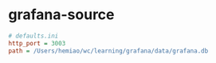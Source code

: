 # grafana-source
```ini
# defaults.ini
http_port = 3003
path = /Users/hemiao/wc/learning/grafana/data/grafana.db
```